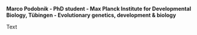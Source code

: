 **Marco Podobnik - PhD student - Max Planck Institute for Developmental Biology, Tübingen - Evolutionary genetics, development & biology**

Text

